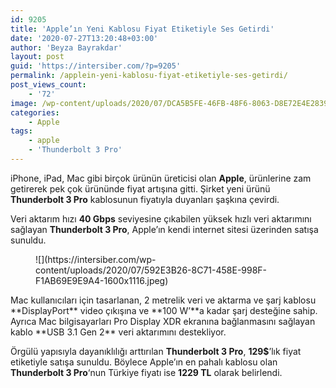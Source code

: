 ```yaml
---
id: 9205
title: 'Apple’ın Yeni Kablosu Fiyat Etiketiyle Ses Getirdi'
date: '2020-07-27T13:20:48+03:00'
author: 'Beyza Bayrakdar'
layout: post
guid: 'https://intersiber.com/?p=9205'
permalink: /applein-yeni-kablosu-fiyat-etiketiyle-ses-getirdi/
post_views_count:
    - '72'
image: /wp-content/uploads/2020/07/DCA5B5FE-46FB-48F6-8063-D8E72E4E2839-scaled.jpeg
categories:
    - Apple
tags:
    - apple
    - 'Thunderbolt 3 Pro'
---
```


iPhone, iPad, Mac gibi birçok ürünün üreticisi olan **Apple**, ürünlerine zam getirerek pek çok ürününde fiyat artışına gitti. Şirket yeni ürünü **Thunderbolt 3 Pro** kablosunun fiyatıyla duyanları şaşkına çevirdi.

Veri aktarım hızı **40 Gbps** seviyesine çıkabilen yüksek hızlı veri aktarımını sağlayan **Thunderbolt 3 Pro**, Apple’ın kendi internet sitesi üzerinden satışa sunuldu.

<figure class="wp-block-image size-large">![](https://intersiber.com/wp-content/uploads/2020/07/592E3B26-8C71-458E-998F-F1AB69E9E9A4-1600x1116.jpeg)</figure>Mac kullanıcıları için tasarlanan, 2 metrelik veri ve aktarma ve şarj kablosu **DisplayPort** video çıkışına ve **100 W’**a kadar şarj desteğine sahip. Ayrıca Mac bilgisayarları Pro Display XDR ekranına bağlanmasını sağlayan kablo **USB 3.1 Gen 2** veri aktarımını destekliyor.

Örgülü yapısıyla dayanıklılığı arttırılan **Thunderbolt 3 Pro**, **129$**’lık fiyat etiketiyle satışa sunuldu. Böylece Apple’ın en pahalı kablosu olan **Thunderbolt 3 Pro**‘nun Türkiye fiyatı ise **1229 TL** olarak belirlendi.